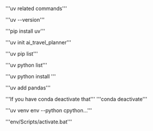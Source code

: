 '''uv related commands'''

'''uv --version'''

'''pip install uv'''

'''uv init ai_travel_planner'''

'''uv pip list'''

'''uv python list'''

'''uv python install <pythonversion>'''

'''uv add pandas'''

'''If you have conda deactivate that'''
'''conda deactivate'''

'''uv venv env --python cpython...'''

'''env/Scripts/activate.bat'''

